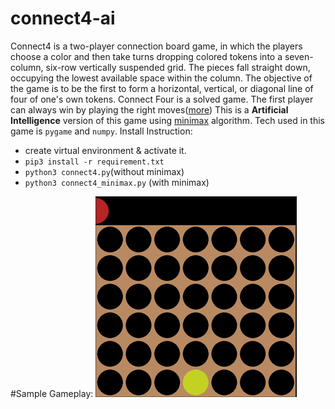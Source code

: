 # connect4-ai 

Connect4 is a two-player connection board game, in which the players choose a color and then take turns dropping colored tokens into a seven-column, six-row vertically suspended grid. The pieces fall straight down, occupying the lowest available space within the column. The objective of the game is to be the first to form a horizontal, vertical, or diagonal line of four of one's own tokens. Connect Four is a solved game. The first player can always win by playing the right moves([more](https://en.wikipedia.org/wiki/Connect_Four)) 
This is a **Artificial Intelligence** version of this game using [minimax](https://www.geeksforgeeks.org/minimax-algorithm-in-game-theory-set-1-introduction/) algorithm. Tech used in this game is `pygame` and `numpy`.
Install Instruction:
- create virtual environment & activate it.
- `pip3 install -r requirement.txt`
- `python3 connect4.py`(without minimax)
- `python3 connect4_minimax.py` (with minimax)

#Sample Gameplay:
![image](/asset/asset1.gif)
